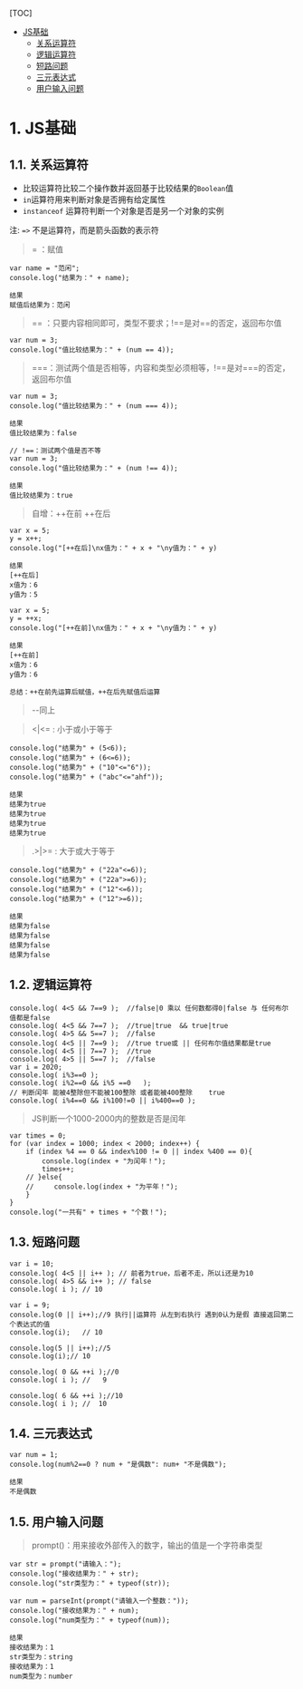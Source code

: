[TOC]
<!-- TOC -->

- [JS基础](#js基础)
    - [关系运算符](#关系运算符)
    - [逻辑运算符](#逻辑运算符)
    - [短路问题](#短路问题)
    - [三元表达式](#三元表达式)
    - [用户输入问题](#用户输入问题)

<!-- /TOC -->

# 1. JS基础

## 1.1. 关系运算符
- 比较运算符比较二个操作数并返回基于比较结果的`Boolean`值
- `in`运算符用来判断对象是否拥有给定属性
- `instanceof` 运算符判断一个对象是否是另一个对象的实例

注: `=>` 不是运算符，而是箭头函数的表示符

> = ：赋值
```
var name = "范闲";
console.log("结果为：" + name);

结果
赋值后结果为：范闲
```
> == ：只要内容相同即可，类型不要求；!==是对==的否定，返回布尔值
```
var num = 3;
console.log("值比较结果为：" + (num == 4));

```

> ===：测试两个值是否相等，内容和类型必须相等，!==是对===的否定，返回布尔值
```
var num = 3;
console.log("值比较结果为：" + (num === 4));

结果
值比较结果为：false

// !==：测试两个值是否不等
var num = 3;
console.log("值比较结果为：" + (num !== 4));

结果
值比较结果为：true
```

> 自增：++在前  ++在后
```
var x = 5;
y = x++;
console.log("[++在后]\nx值为：" + x + "\ny值为：" + y)

结果
[++在后]
x值为：6
y值为：5

var x = 5;
y = ++x;
console.log("[++在前]\nx值为：" + x + "\ny值为：" + y)

结果
[++在前]
x值为：6
y值为：6

总结：++在前先运算后赋值，++在后先赋值后运算
```
> --同上

> <|<= : 小于或小于等于
```
console.log("结果为" + (5<6)); 
console.log("结果为" + (6<=6));
console.log("结果为" + ("10"<="6"));    
console.log("结果为" + ("abc"<="ahf")); 

结果
结果为true
结果为true
结果为true
结果为true
```
>.>|>= : 大于或大于等于
```
console.log("结果为" + ("22a"<=6));  
console.log("结果为" + ("22a">=6));
console.log("结果为" + ("12"<=6)); 
console.log("结果为" + ("12">=6));

结果
结果为false
结果为false
结果为false
结果为false
```

## 1.2. 逻辑运算符
```
console.log( 4<5 && 7==9 );  //false|0 乘以 任何数都得0|false 与 任何布尔值都是false 
console.log( 4<5 && 7==7 );  //true|true  && true|true
console.log( 4>5 && 5==7 );  //false
console.log( 4<5 || 7==9 );  //true true或 || 任何布尔值结果都是true   
console.log( 4<5 || 7==7 );  //true  
console.log( 4>5 || 5==7 );  //false
var i = 2020;
console.log( i%3==0 );
console.log( i%2==0 && i%5 ==0   );
// 判断闰年 能被4整除但不能被100整除 或者能被400整除	true
console.log( i%4==0 && i%100!=0 || i%400==0 );	
```
> JS判断一个1000-2000内的整数是否是闰年
```
var times = 0;
for (var index = 1000; index < 2000; index++) {
    if (index %4 == 0 && index%100 != 0 || index %400 == 0){
        console.log(index + "为闰年！");
        times++;
    // }else{
    //     console.log(index + "为平年！");
    }
}
console.log("一共有" + times + "个数！");
```



## 1.3. 短路问题

```
var i = 10;
console.log( 4<5 || i++ ); // 前者为true，后者不走，所以i还是为10 
console.log( 4>5 && i++ ); // false
console.log( i ); // 10

var i = 9;
console.log(0 || i++);//9 执行||运算符 从左到右执行 遇到0认为是假 直接返回第二个表达式的值   
console.log(i);   // 10

console.log(5 || i++);//5
console.log(i);// 10

console.log( 0 && ++i );//0
console.log( i ); //   9

console.log( 6 && ++i );//10
console.log( i ); //  10
```

## 1.4. 三元表达式
```
var num = 1;
console.log(num%2==0 ? num + "是偶数": num+ "不是偶数");

结果
不是偶数
```

## 1.5. 用户输入问题
> prompt()：用来接收外部传入的数字，输出的值是一个字符串类型
```
var str = prompt("请输入：");
console.log("接收结果为：" + str);
console.log("str类型为：" + typeof(str));

var num = parseInt(prompt("请输入一个整数："));
console.log("接收结果为：" + num);
console.log("num类型为：" + typeof(num));

结果
接收结果为：1
str类型为：string
接收结果为：1
num类型为：number
```
